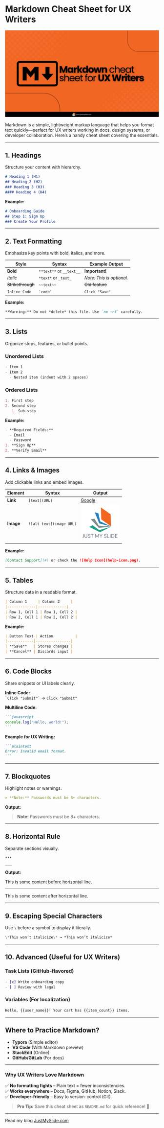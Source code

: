 # Markdown Cheat Sheet for UX Writers

![Markdown Cheat Sheet for UX Writers](Markdown-cheat-sheet-for-UX-Writers.png)

Markdown is a simple, lightweight markup language that helps you format text quickly—perfect for UX writers working in docs, design systems, or developer collaboration. Here’s a handy cheat sheet covering the essentials.  

---

## 1. Headings  
Structure your content with hierarchy.  

```markdown
# Heading 1 (H1)  
## Heading 2 (H2)  
### Heading 3 (H3)  
#### Heading 4 (H4)  
```  

**Example:**  
```markdown
# Onboarding Guide  
## Step 1: Sign Up  
### Create Your Profile  
```  

---

## 2. Text Formatting  
Emphasize key points with bold, italics, and more.  

| Style          | Syntax              | Example Output        |  
|---------------|--------------------|----------------------|  
| **Bold**      | `**text**` or `__text__` | **Important!** |  
| *Italic*      | `*text*` or `_text_` | *Note: This is optional.* |  
| ~~Strikethrough~~ | `~~text~~` | ~~Old feature~~ |  
| `Inline Code` | `` `code` `` | `Click "Save"` |  

**Example:**  
```markdown  
**Warning:** Do not *delete* this file. Use `rm -rf` carefully.  
```  

---

## 3. Lists  
Organize steps, features, or bullet points.  

### Unordered Lists 
```markdown
- Item 1  
- Item 2  
  - Nested item (indent with 2 spaces)  
```  

### Ordered Lists  
```markdown
1. First step  
2. Second step  
   1. Sub-step  
```  

**Example:**  
```markdown
- **Required Fields:**  
  - Email  
  - Password  
1. **Sign Up**  
2. **Verify Email**  
```  

---

## 4. Links & Images  
Add clickable links and embed images.  

| Element | Syntax | Output |  
|--------|--------|---------|  
| **Link** | `[text](URL)` | [Google](https://google.com) |  
| **Image** | `![alt text](image URL)` | ![Logo](logo.png) |  

**Example:**  
```markdown  
[Contact Support](#) or check the ![Help Icon](help-icon.png).  
```  

---

## 5. Tables  
Structure data in a readable format.  

```markdown
| Column 1     | Column 2     |  
|-------------|-------------|  
| Row 1, Cell 1 | Row 1, Cell 2 |  
| Row 2, Cell 1 | Row 2, Cell 2 |  
```  

**Example:**  
```markdown
| Button Text | Action          |  
|------------|----------------|  
| **Save**   | Stores changes |  
| **Cancel** | Discards input |  
```  

---

## 6. Code Blocks  
Share snippets or UI labels clearly.  

**Inline Code:**  
`` `Click "Submit"` `` → `Click "Submit"`  

**Multiline Code:**  
````markdown
```javascript  
console.log("Hello, world!");  
```  
````  

**Example for UX Writing:**  
````markdown
```plaintext  
Error: Invalid email format.  
```  
````  

---

## 7. Blockquotes 
Highlight notes or warnings.  

```markdown
> **Note:** Passwords must be 8+ characters.  
```  

**Output:**  
> **Note:** Passwords must be 8+ characters.  

---

## 8. Horizontal Rule 
Separate sections visually.  

```markdown
***
___  
```  
**Output:**  

This is some content before horizontal line.
***
This is some content after horizontal line.

---
## 9. Escaping Special Characters 
Use `\` before a symbol to display it literally.  

```markdown
\*This won’t italicize\* → *This won’t italicize*  
```  

---

## 10. Advanced (Useful for UX Writers) 

### **Task Lists** (GitHub-flavored)  
```markdown
- [x] Write onboarding copy  
- [ ] Review with legal  
```  

### **Variables** (For localization)  
```markdown  
Hello, {{user_name}}! Your cart has {{item_count}} items.  
```  

---

## **Where to Practice Markdown?**  
- **Typora** (Simple editor)  
- **VS Code** (With Markdown preview)  
- **StackEdit** (Online)  
- **GitHub/GitLab** (For docs)  

---

### **Why UX Writers Love Markdown**  
✅ **No formatting fights** – Plain text = fewer inconsistencies.  
✅ **Works everywhere** – Docs, Figma, GitHub, Notion, Slack.  
✅ **Developer-friendly** – Easy to version-control (Git).

> **Pro Tip:** Save this cheat sheet as `README.md` for quick reference! 🚀  
---

Read my blog [JustMySlide.com](https://wp.me/p5nliZ-hp)